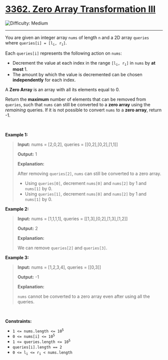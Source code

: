 <h1><a href="https://leetcode.com/problems/zero-array-transformation-iii?envType=daily-question&envId=2025-05-22">3362. Zero Array Transformation III</a></h1>

![Difficulty: Medium](https://img.shields.io/badge/Medium-fac31d)

---

<p>You are given an integer array <code>nums</code> of length <code>n</code> and a 2D array <code>queries</code> where <code>queries[i] = [l<sub>i</sub>, r<sub>i</sub>]</code>.</p>

<p>Each <code>queries[i]</code> represents the following action on <code>nums</code>:</p>

<ul>
	<li>Decrement the value at each index in the range <code>[l<sub>i</sub>, r<sub>i</sub>]</code> in <code>nums</code> by <strong>at most</strong><strong> </strong>1.</li>
	<li>The amount by which the value is decremented can be chosen <strong>independently</strong> for each index.</li>
</ul>

<p>A <strong>Zero Array</strong> is an array with all its elements equal to 0.</p>

<p>Return the <strong>maximum </strong>number of elements that can be removed from <code>queries</code>, such that <code>nums</code> can still be converted to a <strong>zero array</strong> using the <em>remaining</em> queries. If it is not possible to convert <code>nums</code> to a <strong>zero array</strong>, return -1.</p>

<p>&nbsp;</p>
<p><strong class="example">Example 1:</strong></p>

><p><strong>Input:</strong> <span class="example-io">nums = [2,0,2], queries = [[0,2],[0,2],[1,1]]</span></p>
>
><p><strong>Output:</strong> <span class="example-io">1</span></p>
>
><p><strong>Explanation:</strong></p>
>
><p>After removing <code>queries[2]</code>, <code>nums</code> can still be converted to a zero array.</p>
>
><ul>
>	<li>Using <code>queries[0]</code>, decrement <code>nums[0]</code> and <code>nums[2]</code> by 1 and <code>nums[1]</code> by 0.</li>
>	<li>Using <code>queries[1]</code>, decrement <code>nums[0]</code> and <code>nums[2]</code> by 1 and <code>nums[1]</code> by 0.</li>
></ul>

<p><strong class="example">Example 2:</strong></p>

><p><strong>Input:</strong> <span class="example-io">nums = [1,1,1,1], queries = [[1,3],[0,2],[1,3],[1,2]]</span></p>
>
><p><strong>Output:</strong> <span class="example-io">2</span></p>
>
><p><strong>Explanation:</strong></p>
>
><p>We can remove <code>queries[2]</code> and <code>queries[3]</code>.</p>

<p><strong class="example">Example 3:</strong></p>

><p><strong>Input:</strong> <span class="example-io">nums = [1,2,3,4], queries = [[0,3]]</span></p>
>
><p><strong>Output:</strong> <span class="example-io">-1</span></p>
>
><p><strong>Explanation:</strong></p>
>
><p><code>nums</code> cannot be converted to a zero array even after using all the queries.</p>

<p>&nbsp;</p>
<p><strong>Constraints:</strong></p>

<ul>
	<li><code>1 &lt;= nums.length &lt;= 10<sup>5</sup></code></li>
	<li><code>0 &lt;= nums[i] &lt;= 10<sup>5</sup></code></li>
	<li><code>1 &lt;= queries.length &lt;= 10<sup>5</sup></code></li>
	<li><code>queries[i].length == 2</code></li>
	<li><code>0 &lt;= l<sub>i</sub> &lt;= r<sub>i</sub> &lt; nums.length</code></li>
</ul>
